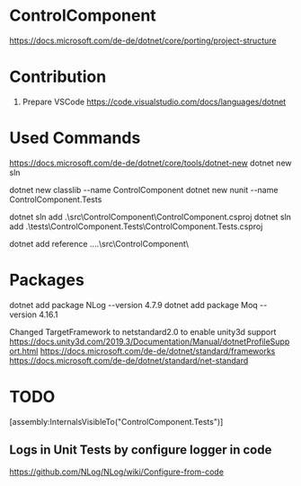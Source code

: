 # ControlComponent
https://docs.microsoft.com/de-de/dotnet/core/porting/project-structure

# Contribution
1. Prepare VSCode https://code.visualstudio.com/docs/languages/dotnet

# Used Commands
https://docs.microsoft.com/de-de/dotnet/core/tools/dotnet-new
dotnet new sln

dotnet new classlib --name ControlComponent
dotnet new nunit --name ControlComponent.Tests

dotnet sln add .\src\ControlComponent\ControlComponent.csproj
dotnet sln add .\tests\ControlComponent.Tests\ControlComponent.Tests.csproj

dotnet add reference ..\..\src\ControlComponent\

# Packages
dotnet add package NLog --version 4.7.9
dotnet add package Moq --version 4.16.1


Changed TargetFramework to netstandard2.0 to enable unity3d support
https://docs.unity3d.com/2019.3/Documentation/Manual/dotnetProfileSupport.html
https://docs.microsoft.com/de-de/dotnet/standard/frameworks
https://docs.microsoft.com/de-de/dotnet/standard/net-standard


# TODO
[assembly:InternalsVisibleTo("ControlComponent.Tests")]

## Logs in Unit Tests by configure logger in code
https://github.com/NLog/NLog/wiki/Configure-from-code